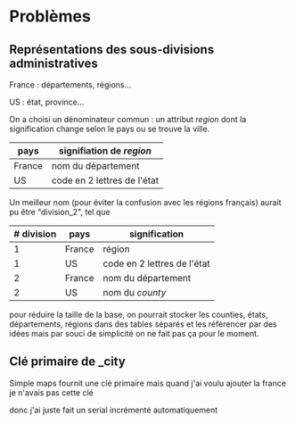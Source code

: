 # Problèmes

## Représentations des sous-divisions administratives

France : départements, régions...

US : état, province...

On a choisi un dénominateur commun : un attribut *region* dont la signification change selon le pays ou se trouve la ville.

pays|signifiation de *region*
-|-
France|nom du département
US|code en 2 lettres de l'état

Un meilleur nom (pour éviter la confusion avec les régions français) aurait pu être "division_2", tel que

\# division|pays|signification
-|-|-
1|France|région
1|US|code en 2 lettres de l'état
2|France|nom du département
2|US|nom du *county*

pour réduire la taille de la base, on pourrait stocker les counties, états, départements, régions dans des tables séparés et les référencer par des idées mais par souci de simplicité on ne fait pas ça pour le moment.

## Clé primaire de _city

Simple maps fournit une clé primaire mais quand j'ai voulu ajouter la france je n'avais pas cette clé

donc j'ai juste fait un serial incrémenté automatiquement
